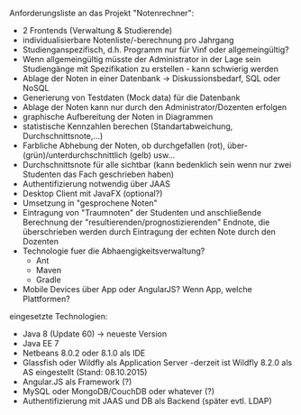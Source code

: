 Anforderungsliste an das Projekt "Notenrechner":
- 2 Frontends (Verwaltung & Studierende)
- individualisierbare Notenliste/-berechnung pro Jahrgang
- Studienganspezifisch, d.h. Programm nur für Vinf oder allgemeingültig?
- Wenn allgemeingültig müsste der Administrator in der Lage sein Studiengänge mit Spezifikation zu erstellen - kann schwierig werden
- Ablage der Noten in einer Datenbank -> Diskussionsbedarf, SQL oder NoSQL
- Generierung von Testdaten (Mock data) für die Datenbank
- Ablage der Noten kann nur durch den Administrator/Dozenten erfolgen
- graphische Aufbereitung der Noten in Diagrammen
- statistische Kennzahlen berechen (Standartabweichung, Durchschnittsnote,...)
- Farbliche Abhebung der Noten, ob durchgefallen (rot), über- (grün)/unterdurchschnittlich (gelb) usw...
- Durchschnittsnote für alle sichtbar (kann bedenklich sein wenn nur zwei Studenten das Fach geschrieben haben)
- Authentifizierung notwendig über JAAS
- Desktop Client mit JavaFX (optional?)
- Umsetzung in "gesprochene Noten"
- Eintragung von "Traumnoten" der Studenten und anschließende Berechnung der "resultierenden/prognostizierenden" Endnote, die überschrieben werden durch Eintragung der echten Note durch den Dozenten
- Technologie fuer die Abhaengigkeitsverwaltung?
	- Ant
	- Maven
	- Gradle
- Mobile Devices über App oder AngularJS? Wenn App, welche Plattformen?


eingesetzte Technologien:
- Java 8 (Update 60) -> neueste Version
- Java EE 7
- Netbeans 8.0.2 oder 8.1.0 als IDE
- Glassfish oder Wildfly als Application Server
	-derzeit ist Wildfly 8.2.0 als AS eingestellt (Stand: 08.10.2015)
- Angular.JS als Framework (?)
- MySQL oder MongoDB/CouchDB oder whatever (?)
- Authentifizierung mit JAAS und DB als Backend (später evtl. LDAP)


